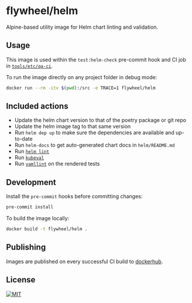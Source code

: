 # flywheel/helm

Alpine-based utility image for Helm chart linting and validation.

## Usage

This image is used within the `test:helm-check` pre-commit hook and CI job in
[`tools/etc/qa-ci`](https://gitlab.com/flywheel-io/tools/etc/qa-ci).

To run the image directly on any project folder in debug mode:

```bash
docker run --rm -itv $(pwd):/src -e TRACE=1 flywheel/helm
```

## Included actions

- Update the helm chart version to that of the poetry package or git repo
- Update the helm image tag to that same version
- Run `helm dep up` to make sure the dependencies are available and up-to-date
- Run `helm-docs` to get auto-generated chart docs in `helm/README.md`
- Run [`helm lint`](https://helm.sh/docs/helm/helm_lint/)
- Run [`kubeval`](https://www.kubeval.com/)
- Run [`yamllint`](https://www.kubeval.com/) on the rendered tests

## Development

Install the `pre-commit` hooks before committing changes:

```bash
pre-commit install
```

To build the image locally:

```bash
docker build -t flywheel/helm .
```

## Publishing

Images are published on every successful CI build to
[dockerhub](https://hub.docker.com/repository/docker/flywheel/helm/tags?page=1&ordering=last_updated).

## License

[![MIT](https://img.shields.io/badge/license-MIT-green)](LICENSE)

